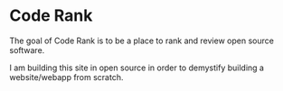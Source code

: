 # Code Rank

The goal of Code Rank is to be a place to rank and review open source software.

I am building this site in open source in order to demystify building a website/webapp from scratch.